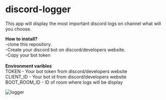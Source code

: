 # discord-logger

This app will display the most important discord logs on channel what will you choose. </br>

 **How to install?**  </br>
    -clone this repository. </br>
    -Create your discord bot on discord/developers website. </br>
    -Copy your bot token </br>
</br>
  **Environment varibles** </br>
  TOKEN - Your bot token from discord/developers website </br>
  CLIENT_ID - Your bot id from discord/developers website </br>
  BOOT_ROOM_ID - ID of room where logs will be display </br>


![logger](https://github.com/Szymon17/discord-logger/assets/111567990/ec853d8e-eec1-4acc-928e-513248250cc2)
